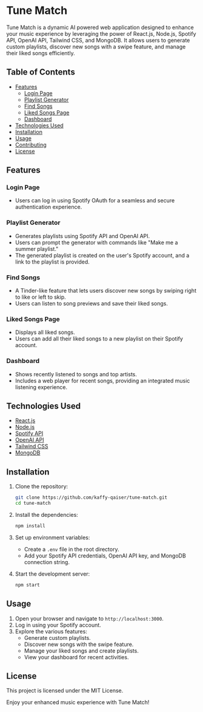 # Tune Match



Tune Match is a dynamic AI powered web application designed to enhance your music experience by leveraging the power of React.js, Node.js, Spotify API, OpenAI API, Tailwind CSS, and MongoDB. It allows users to generate custom playlists, discover new songs with a swipe feature, and manage their liked songs efficiently.

## Table of Contents
- [Features](#features)
    - [Login Page](#login-page)
    - [Playlist Generator](#playlist-generator)
    - [Find Songs](#find-songs)
    - [Liked Songs Page](#liked-songs-page)
    - [Dashboard](#dashboard)
- [Technologies Used](#technologies-used)
- [Installation](#installation)
- [Usage](#usage)
- [Contributing](#contributing)
- [License](#license)

## Features

### Login Page
- Users can log in using Spotify OAuth for a seamless and secure authentication experience.


### Playlist Generator
- Generates playlists using Spotify API and OpenAI API.
- Users can prompt the generator with commands like "Make me a summer playlist."
- The generated playlist is created on the user's Spotify account, and a link to the playlist is provided.

### Find Songs
- A Tinder-like feature that lets users discover new songs by swiping right to like or left to skip.
- Users can listen to song previews and save their liked songs.

### Liked Songs Page
- Displays all liked songs.
- Users can add all their liked songs to a new playlist on their Spotify account.

### Dashboard
- Shows recently listened to songs and top artists.
- Includes a web player for recent songs, providing an integrated music listening experience.

## Technologies Used
- [React.js](https://reactjs.org/)
- [Node.js](https://nodejs.org/)
- [Spotify API](https://developer.spotify.com/documentation/web-api/)
- [OpenAI API](https://beta.openai.com/)
- [Tailwind CSS](https://tailwindcss.com/)
- [MongoDB](https://www.mongodb.com/)

## Installation
1. Clone the repository:
   ```bash
   git clone https://github.com/kaffy-qaiser/tune-match.git
   cd tune-match
   ```

2. Install the dependencies:
   ```bash
   npm install
   ```

3. Set up environment variables:
    - Create a `.env` file in the root directory.
    - Add your Spotify API credentials, OpenAI API key, and MongoDB connection string.

4. Start the development server:
   ```bash
   npm start
   ```

## Usage
1. Open your browser and navigate to `http://localhost:3000`.
2. Log in using your Spotify account.
3. Explore the various features:
    - Generate custom playlists.
    - Discover new songs with the swipe feature.
    - Manage your liked songs and create playlists.
    - View your dashboard for recent activities.

## License
This project is licensed under the MIT License.

Enjoy your enhanced music experience with Tune Match!
